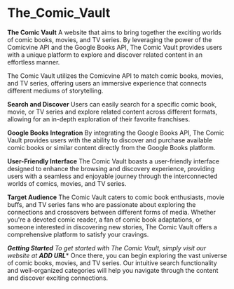 # The_Comic_Vault
**The Comic Vault**
A website that aims to bring together the exciting worlds of comic books, movies, and TV series. By leveraging the power of the Comicvine API and the Google Books API, The Comic Vault provides users with a unique platform to explore and discover related content in an effortless manner.

The Comic Vault utilizes the Comicvine API to match comic books, movies, and TV series, offering users an immersive experience that connects different mediums of storytelling.

**Search and Discover**
Users can easily search for a specific comic book, movie, or TV series and explore related content across different formats, allowing for an in-depth exploration of their favorite franchises.

**Google Books Integration**
By integrating the Google Books API, The Comic Vault provides users with the ability to discover and purchase available comic books or similar content directly from the Google Books platform.

**User-Friendly Interface**
 The Comic Vault boasts a user-friendly interface designed to enhance the browsing and discovery experience, providing users with a seamless and enjoyable journey through the interconnected worlds of comics, movies, and TV series.

**Target Audience**
The Comic Vault caters to comic book enthusiasts, movie buffs, and TV series fans who are passionate about exploring the connections and crossovers between different forms of media. Whether you're a devoted comic reader, a fan of comic book adaptations, or someone interested in discovering new stories, The Comic Vault offers a comprehensive platform to satisfy your cravings.

***Getting Started**
To get started with The Comic Vault, simply visit our website at ******ADD URL******** Once there, you can begin exploring the vast universe of comic books, movies, and TV series. Our intuitive search functionality and well-organized categories will help you navigate through the content and discover exciting connections.